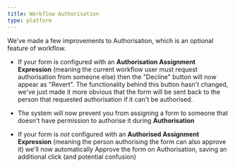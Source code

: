 ```yaml
---
title: Workflow Authorisation
type: platform
---
```


We've made a few improvements to Authorisation, which is an optional feature of workflow.

* If your form is configured with an **Authorisation Assignment Expression** (meaning the current workflow user must request authorisation from someone else) then the "Decline" button will now appear as "Revert". The functionality behind this button hasn't changed, we've just made it more obvious that the form will be sent back to the person that requested authorisation if it can't be authorised.

* The system will now prevent you from assigning a form to someone that doesn't have permission to authorise it during **Authorisation**

* If your form is *not* configured with an **Authorised Assignment Expression** (meaning the person authorising the form can also approve it) we'll now automatically Approve the form on Authorisation, saving an additional click (and potential confusion)